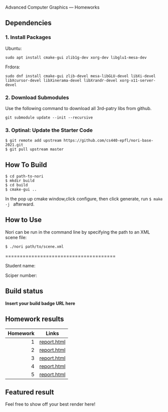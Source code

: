 Advanced Computer Graphics — Homeworks
## Dependencies
### 1. Install Packages
Ubuntu:
```
sudo apt install cmake-gui zlib1g-dev xorg-dev libglu1-mesa-dev
```
Frdora:
```
sudo dnf install cmake-gui zlib-devel mesa-libGLU-devel libXi-devel libXcursor-devel libXinerama-devel libXrandr-devel xorg-x11-server-devel
```
### 2. Download Submodules
Use the following command to download all 3rd-patry libs from github.
```
git submodule update --init --recursive
```
### 3. Optinal: Update the Starter Code
```
$ git remote add upstream https://github.com/cs440-epfl/nori-base-2021.git
$ git pull upstream master
```
## How To Build
```
$ cd path-to-nori
$ mkdir build
$ cd build
$ cmake-gui ..
```
In the pop up cmake window,click configure, then click generate, run `$ make -j ` afterward.

## How to Use
Nori can be run in the command line by specifying the path to an XML scene file:
```
$ ./nori path/to/scene.xml
```



======================================

Student name:

Sciper number:


## Build status

**Insert your build badge URL here**

## Homework results

| Homework   |  Links
| ---------: | ---------------------------------------------
| 1          | [report.html](results/homework-1/report.html)
| 2          | [report.html](results/homework-2/report.html)
| 3          | [report.html](results/homework-3/report.html)
| 4          | [report.html](results/homework-4/report.html)
| 5          | [report.html](results/homework-5/report.html)


## Featured result

Feel free to show off your best render here!
